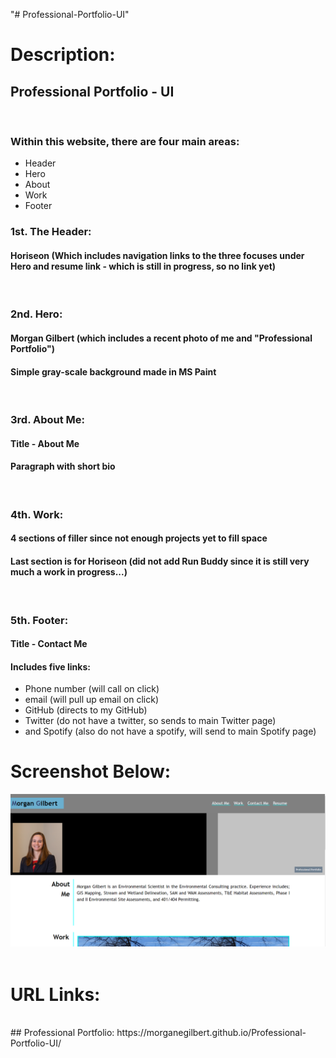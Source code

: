 "# Professional-Portfolio-UI" 
# Description:
## Professional Portfolio - UI
<br>

### Within this website, there are four main areas: 
* Header
* Hero
* About
* Work
* Footer 

### 1st. The Header:
#### Horiseon (Which includes navigation links to the three focuses under Hero and resume link - which is still in progress, so no link yet)
<br>

### 2nd. Hero:
#### Morgan Gilbert (which includes a recent photo of me and "Professional Portfolio")
#### Simple gray-scale background made in MS Paint
<br>

### 3rd. About Me:
#### Title - About Me
#### Paragraph with short bio
<br>

### 4th. Work:
#### 4 sections of filler since not enough projects yet to fill space
#### Last section is for Horiseon (did not add Run Buddy since it is still very much a work in progress...)
<br>

### 5th. Footer:
#### Title - Contact Me
#### Includes five links: 
* Phone number (will call on click)
* email (will pull up email on click)
* GitHub (directs to my GitHub)
* Twitter (do not have a twitter, so sends to main Twitter page)
* and Spotify (also do not have a spotify, will send to main Spotify page)

# Screenshot Below:
![Professional Portfolio Screenshot](./assets/images/demo.jpg "Professional Portfolio Screenshot")
<br>
<br>

# URL Links:
<br>
## Professional Portfolio: https://morganegilbert.github.io/Professional-Portfolio-UI/
